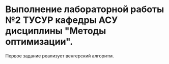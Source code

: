 # Выполнение лабораторной работы №2 ТУСУР кафедры АСУ дисциплины "Методы оптимизации".

Первое задание реализует венгерский алгоритм.